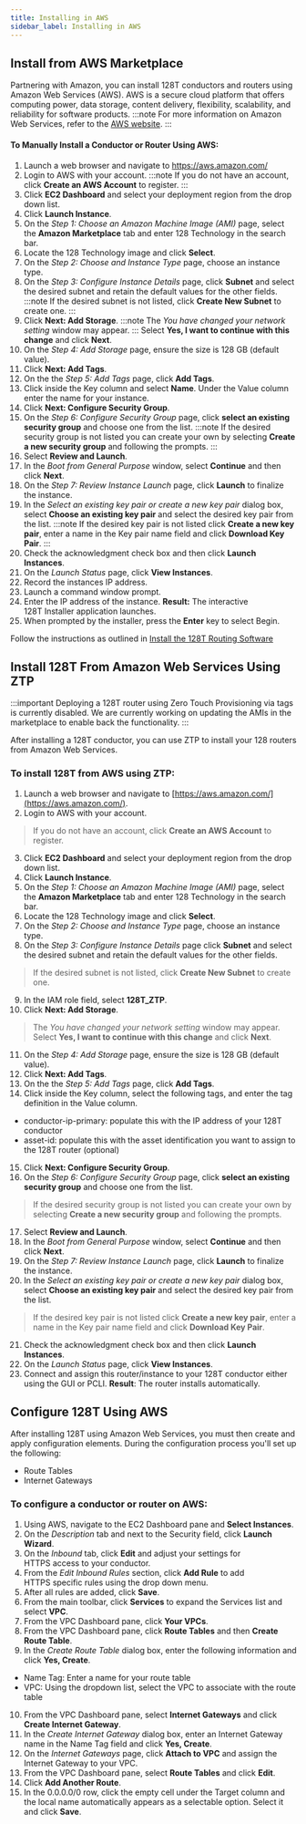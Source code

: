 ```yaml
---
title: Installing in AWS
sidebar_label: Installing in AWS
---
```


## Install from AWS Marketplace

Partnering with Amazon, you can install 128T conductors and routers using Amazon Web Services (AWS). AWS is a secure cloud platform that offers computing power, data storage, content delivery, flexibility, scalability, and reliability for software products. 
:::note
For more information on Amazon Web Services, refer to the [AWS website](https://aws.amazon.com/what-is-aws/).
:::

#### To Manually Install a Conductor or Router Using AWS:

1. Launch a web browser and navigate to https://aws.amazon.com/
2. Login to AWS with your account. 
   :::note
   If you do not have an account, click **Create an AWS Account** to register.
   :::
3. Click **EC2 Dashboard** and select your deployment region from the drop down list.
4. Click **Launch Instance**.
5. On the _Step 1: Choose an Amazon Machine Image (AMI)_ page, select the **Amazon Marketplace** tab and enter 128 Technology in the search bar.
6. Locate the 128 Technology image and click **Select**. 
7. On the _Step 2: Choose and Instance Type_ page, choose an instance type.
8. On the _Step 3: Configure Instance Details_ page, click **Subnet** and select the desired subnet and retain the default values for the other fields.
   :::note
   If the desired subnet is not listed, click **Create New Subnet** to create one.
   :::
9. Click **Next: Add Storage**.
   :::note
   The _You have changed your network setting_ window may appear.
   :::
   Select **Yes, I want to continue with this change** and click **Next**.
10. On the _Step 4: Add Storage_ page, ensure the size is 128 GB (default value).
11. Click **Next: Add Tags**.
12. On the the _Step 5: Add Tags_ page, click **Add Tags**. 
13. Click inside the Key column and select **Name**. Under the Value column enter the name for your instance.
14. Click **Next: Configure Security Group**.
15. On the _Step 6: Configure Security Group_ page, click **select an existing security group** and choose one from the list.
    :::note
    If the desired security group is not listed you can create your own by selecting **Create a new security group** and following the prompts.
    :::
16. Select **Review and Launch**.
17. In the _Boot from General Purpose_ window, select **Continue** and then click **Next**.
18. On the _Step 7: Review Instance Launch_ page, click **Launch** to finalize the instance.
19. In the _Select an existing key pair or create a new key pair_ dialog box, select **Choose an existing key pair** and select the desired key pair from the list.
    :::note
    If the desired key pair is not listed click **Create a new key pair**, enter a name in the Key pair name field and click **Download Key Pair**.
    :::
20. Check the acknowledgment check box and then click **Launch Instances**.
21. On the _Launch Status_ page, click **View Instances**.
22. Record the instances IP address.
23. Launch a command window prompt.
24. Enter the IP address of the instance. **Result:** The interactive 128T Installer application launches.
25. When prompted by the installer, press the **Enter** key to select Begin.

Follow the instructions as outlined in [Install the 128T Routing Software](#install-using-128t-installer)

## Install 128T From Amazon Web Services Using ZTP

:::important
Deploying a 128T router using Zero Touch Provisioning via tags is currently disabled. We are currently working on updating the AMIs in the marketplace to enable back the functionality.
:::

After installing a 128T conductor, you can use ZTP to install your 128 routers from Amazon Web Services.

### To install 128T from AWS using ZTP:

1. Launch a web browser and navigate to [https://aws.amazon.com/](https://aws.amazon.com/).
2. Login to AWS with your account. 
  > If you do not have an account, click **Create an AWS Account** to register.
3. Click **EC2 Dashboard** and select your deployment region from the drop down list.
4. Click **Launch Instance**.
5. On the _Step 1: Choose an Amazon Machine Image (AMI)_ page, select the **Amazon Marketplace** tab and enter 128 Technology in the search bar.
6. Locate the 128 Technology image and click **Select**. 
7. On the _Step 2: Choose and Instance Type_ page, choose an instance type.
8. On the _Step 3: Configure Instance Details_ page click **Subnet** and select the desired subnet and retain the default values for the other fields.
  > If the desired subnet is not listed, click **Create New Subnet** to create one.
9. In the IAM role field, select **128T\_ZTP**.
10. Click **Next: Add Storage**.
  > The _You have changed your network setting_ window may appear. Select **Yes, I want to continue with this change** and click **Next**.
11. On the _Step 4: Add Storage_ page, ensure the size is 128 GB (default value).
12. Click **Next: Add Tags**.
13. On the the _Step 5: Add Tags_ page, click **Add Tags**.
14. Click inside the Key column, select the following tags, and enter the tag definition in the Value column.
- conductor-ip-primary: populate this with the IP address of your 128T conductor
- asset-id: populate this with the asset identification you want to assign to the 128T router (optional)
15. Click **Next: Configure Security Group**.
16. On the _Step 6: Configure Security Group_ page, click **select an existing security group** and choose one from the list.
  > If the desired security group is not listed you can create your own by selecting **Create a new security group** and following the prompts.
17. Select **Review and Launch**.
18. In the _Boot from General Purpose_ window, select **Continue** and then click **Next**.
19. On the _Step 7: Review Instance Launch_ page, click **Launch** to finalize the instance.
20. In the _Select an existing key pair or create a new key pair_ dialog box, select **Choose an existing key pair** and select the desired key pair from the list.
  > If the desired key pair is not listed click **Create a new key pair**, enter a name in the Key pair name field and click **Download Key Pair**.
21. Check the acknowledgment check box and then click **Launch Instances**.
22. On the _Launch Status_ page, click **View Instances**.
23. Connect and assign this router/instance to your 128T conductor either using the GUI or PCLI. **Result**: The router installs automatically.

## Configure 128T Using AWS

After  installing 128T using Amazon Web Services, you must then create and apply configuration elements. During the configuration process you'll set up the following:

- Route Tables
- Internet Gateways

### To configure a conductor or router on AWS:

1. Using AWS, navigate to the EC2 Dashboard pane and **Select Instances**. 
2. On the _Description_ tab and next to the Security field, click **Launch Wizard**.
3. On the _Inbound_ tab, click **Edit** and adjust your settings for HTTPS access to your conductor.
4. From the _Edit Inbound Rules_ section, click **Add Rule** to add HTTPS specific rules using the drop down menu.
5. After all rules are added, click **Save**.
6. From the main toolbar, click **Services** to expand the Services list and select **VPC**.
7. From the VPC Dashboard pane, click **Your VPCs**.
8. From the VPC Dashboard pane, click **Route Tables** and then **Create Route Table**.
9. In the _Create Route Table_ dialog box, enter the following information and click **Yes, Create**.
- Name Tag: Enter a name for your route table
- VPC: Using the dropdown list, select the VPC to associate with the route table
10. From the VPC Dashboard pane, select **Internet Gateways** and click **Create Internet Gateway**.
11. In the _Create Internet Gateway_ dialog box, enter an Internet Gateway name in the Name Tag field and click **Yes, Create**.
12. On the _Internet Gateways_ page, click **Attach to VPC** and assign the Internet Gateway to your VPC.
13. From the VPC Dashboard pane, select **Route Tables** and click **Edit**.
14. Click **Add Another Route**.
15. In the 0.0.0.0/0 row, click the empty cell under the Target column and the local name automatically appears as a selectable option. Select it and click **Save**.